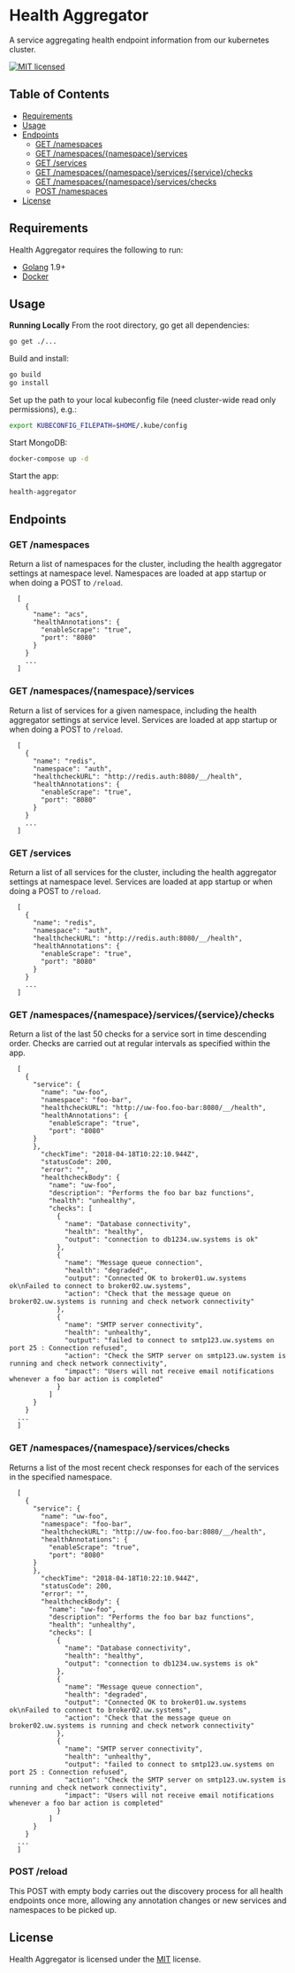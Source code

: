 Health Aggregator
==========

A service aggregating health endpoint information from our kubernetes cluster.

[![MIT licensed][shield-license]](#)

Table of Contents
-----------------

  * [Requirements](#requirements)
  * [Usage](#usage)
  * [Endpoints](#endpoints)
    * [GET /namespaces](#get-namespaces)
    * [GET /namespaces/{namespace}/services](#get-namespaces-namespace-services)
    * [GET /services](#get-services)
    * [GET /namespaces/{namespace}/services/{service}/checks](#get-namespaces-namespace-services-service-checks)
    * [GET /namespaces/{namespace}/services/checks](#get-namespaces-namespace-services-checks)
    * [POST /namespaces](#post-reload)
  * [License](#license)


Requirements
------------

Health Aggregator requires the following to run:

  * [Golang][golang] 1.9+
  * [Docker][docker]

Usage
-----

**Running Locally** 
From the root directory, go get all dependencies: 

```sh
go get ./...
```

Build and install: 

```sh
go build
go install
```

Set up the path to your local kubeconfig file (need cluster-wide read only permissions), e.g.: 

```sh
export KUBECONFIG_FILEPATH=$HOME/.kube/config
```

Start MongoDB: 

```sh
docker-compose up -d
```

Start the app: 

```sh
health-aggregator
```

Endpoints
-----

### GET /namespaces 

Return a list of namespaces for the cluster, including the health aggregator settings at namespace level. Namespaces are loaded at app startup or when doing a POST to `/reload`.

```
  [
    {
      "name": "acs",
      "healthAnnotations": {
        "enableScrape": "true",
        "port": "8080"
      }
    }
    ...
  ]
```

### GET /namespaces/{namespace}/services 

Return a list of services for a given namespace, including the health aggregator settings at service level. Services are loaded at app startup or when doing a POST to `/reload`.

```
  [
    {
      "name": "redis",
      "namespace": "auth",
      "healthcheckURL": "http://redis.auth:8080/__/health",
      "healthAnnotations": {
        "enableScrape": "true",
        "port": "8080"
      }
    }
    ...
  ]
```

### GET /services 

Return a list of all services for the cluster, including the health aggregator settings at namespace level. Services are loaded at app startup or when doing a POST to `/reload`.

```
  [
    {
      "name": "redis",
      "namespace": "auth",
      "healthcheckURL": "http://redis.auth:8080/__/health",
      "healthAnnotations": {
        "enableScrape": "true",
        "port": "8080"
      }
    }
    ...
  ]
```

### GET /namespaces/{namespace}/services/{service}/checks

Return a list of the last 50 checks for a service sort in time descending order. Checks are carried out at regular intervals as specified within the app.

```
  [
    {
      "service": {
        "name": "uw-foo",
        "namespace": "foo-bar",
        "healthcheckURL": "http://uw-foo.foo-bar:8080/__/health",
        "healthAnnotations": {
          "enableScrape": "true",
          "port": "8080"
      }
      },
        "checkTime": "2018-04-18T10:22:10.944Z",
        "statusCode": 200,
        "error": "",
        "healthcheckBody": {
          "name": "uw-foo",
          "description": "Performs the foo bar baz functions",
          "health": "unhealthy",
          "checks": [
            {
              "name": "Database connectivity",
              "health": "healthy",
              "output": "connection to db1234.uw.systems is ok"
            },
            {
              "name": "Message queue connection",
              "health": "degraded",
              "output": "Connected OK to broker01.uw.systems ok\nFailed to connect to broker02.uw.systems",
              "action": "Check that the message queue on broker02.uw.systems is running and check network connectivity"
            },
            {
              "name": "SMTP server connectivity",
              "health": "unhealthy",
              "output": "failed to connect to smtp123.uw.systems on port 25 : Connection refused",
              "action": "Check the SMTP server on smtp123.uw.system is running and check network connectivity",
              "impact": "Users will not receive email notifications whenever a foo bar action is completed"
            }
          ]
      }
    }
  ...
  ]
```

### GET /namespaces/{namespace}/services/checks

Returns a list of the most recent check responses for each of the services in the specified namespace.

```
  [
    {
      "service": {
        "name": "uw-foo",
        "namespace": "foo-bar",
        "healthcheckURL": "http://uw-foo.foo-bar:8080/__/health",
        "healthAnnotations": {
          "enableScrape": "true",
          "port": "8080"
      }
      },
        "checkTime": "2018-04-18T10:22:10.944Z",
        "statusCode": 200,
        "error": "",
        "healthcheckBody": {
          "name": "uw-foo",
          "description": "Performs the foo bar baz functions",
          "health": "unhealthy",
          "checks": [
            {
              "name": "Database connectivity",
              "health": "healthy",
              "output": "connection to db1234.uw.systems is ok"
            },
            {
              "name": "Message queue connection",
              "health": "degraded",
              "output": "Connected OK to broker01.uw.systems ok\nFailed to connect to broker02.uw.systems",
              "action": "Check that the message queue on broker02.uw.systems is running and check network connectivity"
            },
            {
              "name": "SMTP server connectivity",
              "health": "unhealthy",
              "output": "failed to connect to smtp123.uw.systems on port 25 : Connection refused",
              "action": "Check the SMTP server on smtp123.uw.system is running and check network connectivity",
              "impact": "Users will not receive email notifications whenever a foo bar action is completed"
            }
          ]
      }
    }
  ...
  ]
``` 

### POST /reload 

This POST with empty body carries out the discovery process for all health endpoints once more, allowing any annotation changes or new services and namespaces to be picked up.

License
-------

Health Aggregator is licensed under the [MIT](https://github.com/utilitywarehouse/health-aggregator/blob/master/LICENSE) license.  


[golang]: https://golang.org/
[docker]: https://www.docker.com/
[shield-license]: https://img.shields.io/badge/license-MIT-blue.svg
